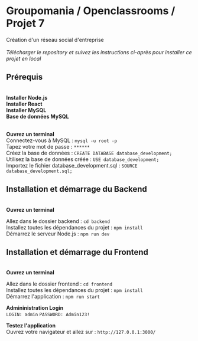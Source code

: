 <h1>Groupomania / Openclassrooms / Projet 7</h1>  
Création d'un réseau social d'entreprise  </br>
 </br>
<i>Télécharger le repository et suivez les instructions ci-après pour installer ce projet en local</i> </br>

<h2>Prérequis</h2> </br>
<strong>
Installer Node.js </br>
Installer React </br>
Installer MySQL </br>
Base de données MySQL </br>
</strong>

 </br>

<strong>Ouvrez un terminal</strong>  </br> 
Connectez-vous à MySQL : ```mysql -u root -p``` </br>
Tapez votre mot de passe : ```******``` </br>
Créez la base de données : ```CREATE DATABASE database_development;``` </br>
Utilisez la base de données créée : ```USE database_development;``` </br>
Importez le fichier database_development.sql : ```SOURCE database_development.sql;``` </br>

<h2>Installation et démarrage du Backend</h2> </br>
<strong>Ouvrez un terminal</strong> </br>

Allez dans le dossier backend : ```cd backend``` </br>
Installez toutes les dépendances du projet : ```npm install``` </br>
Démarrez le serveur Node.js : ```npm run dev``` </br>

<h2>Installation et démarrage du Frontend</h2> </br>
<strong>Ouvrez un terminal</strong> </br>

Allez dans le dossier frontend : ```cd frontend``` </br>
Installez toutes les dépendances du projet : ```npm install``` </br>
Démarrez l'application : ```npm run start``` </br>

<strong>Admininistration Login</strong> </br>
```LOGIN: admin```
```PASSWORD: Admin123!```

<strong>Testez l'application</strong> </br>
Ouvrez votre navigateur et allez sur : ```http://127.0.0.1:3000/``` 
